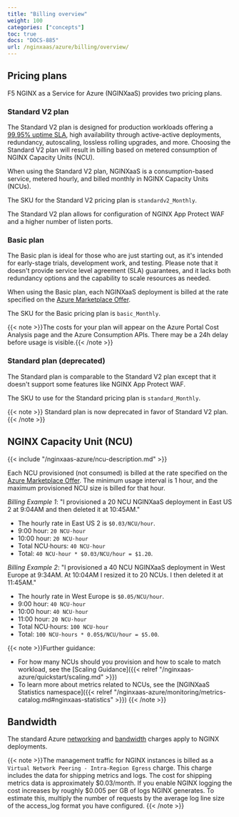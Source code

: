 ```yaml
---
title: "Billing overview"
weight: 100
categories: ["concepts"]
toc: true
docs: "DOCS-885"
url: /nginxaas/azure/billing/overview/
---
```


## Pricing plans

F5 NGINX as a Service for Azure (NGINXaaS) provides two pricing plans.

### Standard V2 plan

The Standard V2 plan is designed for production workloads offering a [99.95% uptime SLA](https://www.f5.com/pdf/customer-support/eusa-sla.pdf), high availability through active-active deployments, redundancy, autoscaling, lossless rolling upgrades, and more. Choosing the Standard V2 plan will result in billing based on metered consumption of NGINX Capacity Units (NCU).

When using the Standard V2 plan, NGINXaaS is a consumption-based service, metered hourly, and billed monthly in NGINX Capacity Units (NCUs).

The SKU for the Standard V2 pricing plan is `standardv2_Monthly`.

The Standard V2 plan allows for configuration of NGINX App Protect WAF and a higher number of listen ports.


### Basic plan

The Basic plan is ideal for those who are just starting out, as it's intended for early-stage trials, development work, and testing. Please note that it doesn't provide service level agreement (SLA) guarantees, and it lacks both redundancy options and the capability to scale resources as needed.

When using the Basic plan, each NGINXaaS deployment is billed at the rate specified on the [Azure Marketplace Offer](https://azuremarketplace.microsoft.com/en-us/marketplace/apps/f5-networks.f5-nginx-for-azure?tab=Overview).

The SKU for the Basic pricing plan is `basic_Monthly`.

{{< note >}}The costs for your plan will appear on the Azure Portal Cost Analysis page and the Azure Consumption APIs. There may be a 24h delay before usage is visible.{{< /note >}}


### Standard plan (deprecated)

The Standard plan is comparable to the Standard V2 plan except that it doesn't support some features like NGINX App Protect WAF.

The SKU to use for the Standard pricing plan is `standard_Monthly`.

{{< note >}} Standard plan is now deprecated in favor of Standard V2 plan.{{< /note >}}


## NGINX Capacity Unit (NCU)

{{< include "/nginxaas-azure/ncu-description.md" >}}

Each NCU provisioned (not consumed) is billed at the rate specified on the [Azure Marketplace Offer](https://azuremarketplace.microsoft.com/en-us/marketplace/apps/f5-networks.f5-nginx-for-azure?tab=Overview). The minimum usage interval is 1 hour, and the maximum provisioned NCU size is billed for that hour.

*Billing Example 1*: "I provisioned a 20 NCU NGINXaaS deployment in East US 2 at 9:04AM and then deleted it at 10:45AM."

* The hourly rate in East US 2 is `$0.03/NCU/hour`.
* 9:00 hour: `20 NCU·hour`
* 10:00 hour: `20 NCU·hour`
* Total NCU·hours: `40 NCU·hour`
* Total: `40 NCU·hour * $0.03/NCU/hour = $1.20`.

*Billing Example 2*: "I provisioned a 40 NCU NGINXaaS deployment in West Europe at 9:34AM. At 10:04AM I resized it to 20 NCUs. I then deleted it at 11:45AM."

* The hourly rate in West Europe is `$0.05/NCU/hour`.
* 9:00 hour: `40 NCU·hour`
* 10:00 hour: `40 NCU·hour`
* 11:00 hour: `20 NCU·hour`
* Total NCU·hours: `100 NCU·hour`
* Total:  `100 NCU·hours * 0.05$/NCU/hour = $5.00`.

{{< note >}}Further guidance:
* For how many NCUs should you provision and how to scale to match workload, see the [Scaling Guidance]({{< relref "/nginxaas-azure/quickstart/scaling.md" >}})
* To learn more about metrics related to NCUs, see the [NGINXaaS Statistics namespace]({{< relref "/nginxaas-azure/monitoring/metrics-catalog.md#nginxaas-statistics" >}})
{{< /note >}}


## Bandwidth

The standard Azure [networking](https://azure.microsoft.com/en-us/pricing/details/virtual-network/) and [bandwidth](https://azure.microsoft.com/en-us/pricing/details/bandwidth/) charges apply to NGINX deployments.

{{< note >}}The management traffic for NGINX instances is billed as a `Virtual Network Peering - Intra-Region Egress` charge. This charge includes the data for shipping metrics and logs. The cost for shipping metrics data is approximately $0.03/month. If you enable NGINX logging the cost increases by roughly $0.005 per GB of logs NGINX generates. To estimate this, multiply the number of requests by the average log line size of the access_log format you have configured.
{{< /note >}}
